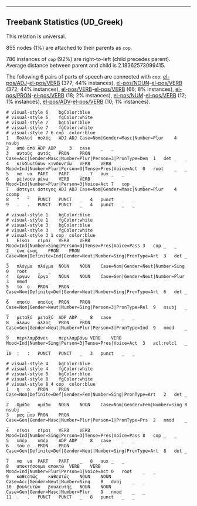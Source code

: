 

--------------------------------------------------------------------------------

## Treebank Statistics (UD_Greek)

This relation is universal.

855 nodes (1%) are attached to their parents as `cop`.

786 instances of `cop` (92%) are right-to-left (child precedes parent).
Average distance between parent and child is 2.18362573099415.

The following 6 pairs of parts of speech are connected with `cop`: [el-pos/ADJ]()-[el-pos/VERB]() (377; 44% instances), [el-pos/NOUN]()-[el-pos/VERB]() (372; 44% instances), [el-pos/VERB]()-[el-pos/VERB]() (66; 8% instances), [el-pos/PRON]()-[el-pos/VERB]() (18; 2% instances), [el-pos/NUM]()-[el-pos/VERB]() (12; 1% instances), [el-pos/ADV]()-[el-pos/VERB]() (10; 1% instances).


~~~ conllu
# visual-style 6	bgColor:blue
# visual-style 6	fgColor:white
# visual-style 7	bgColor:blue
# visual-style 7	fgColor:white
# visual-style 7 6 cop	color:blue
1	Πολλοί	πολύς	ADJ	ADJ	Case=Nom|Gender=Masc|Number=Plur	4	nsubj	_	_
2	από	από	ADP	ADP	_	3	case	_	_
3	αυτούς	αυτός	PRON	PRON	Case=Acc|Gender=Masc|Number=Plur|Person=3|PronType=Dem	1	det	_	_
4	κινδυνεύουν	κινδυνεύω	VERB	VERB	Mood=Ind|Number=Plur|Person=3|Tense=Pres|Voice=Act	0	root	_	_
5	να	να	PART	PART	_	7	aux	_	_
6	μείνουν	μένω	VERB	VERB	Mood=Ind|Number=Plur|Person=3|Voice=Act	7	cop	_	_
7	άστεγοι	άστεγος	ADJ	ADJ	Case=Nom|Gender=Masc|Number=Plur	4	ccomp	_	_
8	"	"	PUNCT	PUNCT	_	4	punct	_	_
9	.	.	PUNCT	PUNCT	_	4	punct	_	_

~~~


~~~ conllu
# visual-style 1	bgColor:blue
# visual-style 1	fgColor:white
# visual-style 3	bgColor:blue
# visual-style 3	fgColor:white
# visual-style 3 1 cop	color:blue
1	Είναι	είμαι	VERB	VERB	Mood=Ind|Number=Sing|Person=3|Tense=Pres|Voice=Pass	3	cop	_	_
2	ένα	ένας	PRON	PRON	Case=Nom|Definite=Ind|Gender=Neut|Number=Sing|PronType=Art	3	det	_	_
3	πλέγμα	πλέγμα	NOUN	NOUN	Case=Nom|Gender=Neut|Number=Sing	0	root	_	_
4	έργων	έργο	NOUN	NOUN	Case=Gen|Gender=Neut|Number=Plur	3	nmod	_	_
5	το	ο	PRON	PRON	Case=Nom|Definite=Def|Gender=Neut|Number=Sing|PronType=Art	6	det	_	_
6	οποίο	οποίος	PRON	PRON	Case=Nom|Gender=Neut|Number=Sing|Person=3|PronType=Rel	9	nsubj	_	_
7	μεταξύ	μεταξύ	ADP	ADP	_	8	case	_	_
8	άλλων	άλλος	PRON	PRON	Case=Gen|Gender=Neut|Number=Plur|Person=3|PronType=Ind	9	nmod	_	_
9	περιλαμβάνει	περιλαμβάνω	VERB	VERB	Mood=Ind|Number=Sing|Person=3|Tense=Pres|Voice=Act	3	acl:relcl	_	_
10	:	:	PUNCT	PUNCT	_	3	punct	_	_

~~~


~~~ conllu
# visual-style 4	bgColor:blue
# visual-style 4	fgColor:white
# visual-style 8	bgColor:blue
# visual-style 8	fgColor:white
# visual-style 8 4 cop	color:blue
1	η	ο	PRON	PRON	Case=Nom|Definite=Def|Gender=Fem|Number=Sing|PronType=Art	2	det	_	_
2	Ομάδα	ομάδα	NOUN	NOUN	Case=Nom|Gender=Fem|Number=Sing	8	nsubj	_	_
3	μας	μου	PRON	PRON	Case=Gen|Gender=Masc|Number=Plur|Person=1|PronType=Prs	2	nmod	_	_
4	είναι	είμαι	VERB	VERB	Mood=Ind|Number=Sing|Person=3|Tense=Pres|Voice=Pass	8	cop	_	_
5	υπέρ	υπέρ	ADP	ADP	_	8	case	_	_
6	του	ο	PRON	PRON	Case=Gen|Definite=Def|Gender=Neut|Number=Sing|PronType=Art	8	det	_	_
7	να	να	PART	PART	_	8	aux	_	_
8	αποκτήσουμε	αποκτώ	VERB	VERB	Mood=Ind|Number=Plur|Person=1|Voice=Act	0	root	_	_
9	καθεστώς	καθεστώς	NOUN	NOUN	Case=Acc|Gender=Neut|Number=Sing	8	dobj	_	_
10	βουλευτών	βουλευτής	NOUN	NOUN	Case=Gen|Gender=Masc|Number=Plur	9	nmod	_	_
11	.	.	PUNCT	PUNCT	_	8	punct	_	_

~~~


